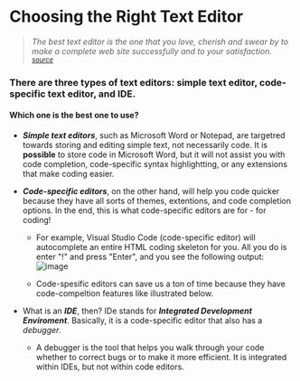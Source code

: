# Choosing the Right Text Editor 

> _The best text editor is the one that you love, cherish and swear by to make a complete web site successfully and to your satisfaction. <sup>[source](https://codefellows.github.io/code-102-guide/curriculum/class-02/Choosing-A-Text-Editor--The-Older-Coder.pdf)</sup>_

### There are three types of text editors: simple text editor, code-specific text editor, and IDE. 
#### Which one is the best one to use? 

* ***Simple text editors***, such as Microsoft Word or Notepad, are targetred towards storing and editing simple text, not necessarily code. 
It is **possible** to store code in Microsoft Word, but it will not assist you with code completion, code-specific syntax highlightting, or any extensions that make coding easier. 

* ***Code-specific editors***, on the other hand, will help you code quicker because they have all sorts of themes, extentions, and code completion options. In the end, this is what code-specific editors are for - for coding!
  * For example, Visual Studio Code (code-specific editor) will autocomplete an entire HTML coding skeleton for you. 
  All you do is enter "!" and press "Enter", and you see the following output:
  ![image](https://user-images.githubusercontent.com/48433669/209425018-22208603-3997-43ad-a418-af380b247250.png)
  
  
  * Code-spesific editors can save us a ton of time because they have code-compeltion features like illustrated below. 


* What is an ***IDE***, then? IDe stands for ***Integrated Development Enviroment***. Basically, it is a code-specific editor that also has a _debugger_.
  * A debugger is the tool that helps you walk through your code whether to correct bugs or to make it more efficient. It is integrated within IDEs, but not within code editors.


